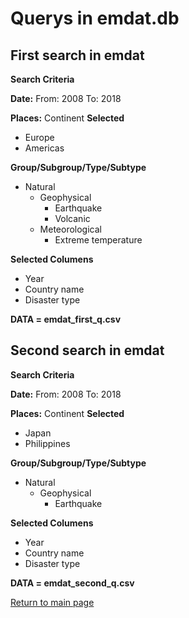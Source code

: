 # Querys in emdat.db

## First search in emdat

**Search Criteria**

**Date:** From: 2008 To: 2018

**Places:** Continent **Selected** 
* Europe
* Americas
  
**Group/Subgroup/Type/Subtype** 
* Natural
    * Geophysical
        * Earthquake
        * Volcanic
    * Meteorological
        * Extreme temperature

**Selected Columens**
* Year
* Country name
* Disaster type

**DATA = emdat_first_q.csv** 

## Second search in emdat

**Search Criteria**

**Date:** From: 2008 To: 2018

**Places:** Continent **Selected** 
* Japan
* Philippines
  
**Group/Subgroup/Type/Subtype** 
* Natural
    * Geophysical
        * Earthquake

**Selected Columens**
* Year
* Country name
* Disaster type

**DATA = emdat_second_q.csv** 

[Return to main page](https://bi-bees.github.io/natural_disasters/)
